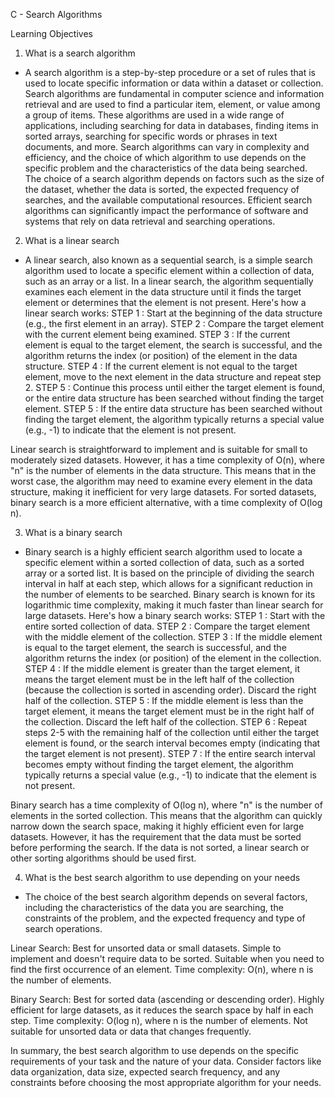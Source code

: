 C - Search Algorithms

Learning Objectives
1. What is a search algorithm
* A search algorithm is a step-by-step procedure or a set of rules that is used to locate specific information or data
within a dataset or collection. Search algorithms are fundamental in computer science and information retrieval and are used to find a particular item, element, or value among a group of items. These algorithms are used in a wide range of
applications, including searching for data in databases, finding items in sorted arrays, searching for specific words
or phrases in text documents, and more.
Search algorithms can vary in complexity and efficiency, and the choice of which algorithm to use depends on the
specific problem and the characteristics of the data being searched.
The choice of a search algorithm depends on factors such as the size of the dataset, whether the data is sorted, the
expected frequency of searches, and the available computational resources.
Efficient search algorithms can significantly impact the performance of software and systems that rely on data
retrieval and searching operations.

2. What is a linear search
* A linear search, also known as a sequential search, is a simple search algorithm used to locate a specific element
within a collection of data, such as an array or a list. In a linear search, the algorithm sequentially examines each
element in the data structure until it finds the target element or determines that the element is not present.
Here's how a linear search works:
STEP 1 : Start at the beginning of the data structure (e.g., the first element in an array).
STEP 2 : Compare the target element with the current element being examined.
STEP 3 : If the current element is equal to the target element, the search is successful, and the algorithm returns the index (or position) of the element in the data structure.
STEP 4 : If the current element is not equal to the target element, move to the next element in the data structure and
repeat step 2.
STEP 5 : Continue this process until either the target element is found, or the entire data structure has been searched without finding the target element.
STEP 5 : If the entire data structure has been searched without finding the target element, the algorithm typically
returns a special value (e.g., -1) to indicate that the element is not present.

Linear search is straightforward to implement and is suitable for small to moderately sized datasets. However, it has a time complexity of O(n), where "n" is the number of elements in the data structure.
This means that in the worst case, the algorithm may need to examine every element in the data structure, making it
inefficient for very large datasets. For sorted datasets, binary search is a more efficient alternative, with a time
complexity of O(log n).

3. What is a binary search
* Binary search is a highly efficient search algorithm used to locate a specific element within a sorted collection of
data, such as a sorted array or a sorted list. It is based on the principle of dividing the search interval in half at
each step, which allows for a significant reduction in the number of elements to be searched.
Binary search is known for its logarithmic time complexity, making it much faster than linear search for large datasets.
Here's how a binary search works:
STEP 1 : Start with the entire sorted collection of data.
STEP 2 : Compare the target element with the middle element of the collection.
STEP 3 : If the middle element is equal to the target element, the search is successful, and the algorithm returns the
index (or position) of the element in the collection.
STEP 4 : If the middle element is greater than the target element, it means the target element must be in the left half of the collection (because the collection is sorted in ascending order). Discard the right half of the collection.
STEP 5 : If the middle element is less than the target element, it means the target element must be in the right half
of the collection. Discard the left half of the collection.
STEP 6 : Repeat steps 2-5 with the remaining half of the collection until either the target element is found, or the
search interval becomes empty (indicating that the target element is not present).
STEP 7 : If the entire search interval becomes empty without finding the target element, the algorithm typically
returns a special value (e.g., -1) to indicate that the element is not present.

Binary search has a time complexity of O(log n), where "n" is the number of elements in the sorted collection.
This means that the algorithm can quickly narrow down the search space, making it highly efficient even for large
datasets. However, it has the requirement that the data must be sorted before performing the search. If the data is not sorted, a linear search or other sorting algorithms should be used first.

4. What is the best search algorithm to use depending on your needs
* The choice of the best search algorithm depends on several factors, including the characteristics of the data you are searching, the constraints of the problem, and the expected frequency and type of search operations.

Linear Search:
Best for unsorted data or small datasets.
Simple to implement and doesn't require data to be sorted.
Suitable when you need to find the first occurrence of an element.
Time complexity: O(n), where n is the number of elements.

Binary Search:
Best for sorted data (ascending or descending order).
Highly efficient for large datasets, as it reduces the search space by half in each step.
Time complexity: O(log n), where n is the number of elements.
Not suitable for unsorted data or data that changes frequently.

In summary, the best search algorithm to use depends on the specific requirements of your task and the nature of your
data. Consider factors like data organization, data size, expected search frequency, and any constraints before
choosing the most appropriate algorithm for your needs.
